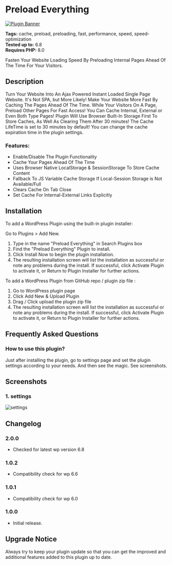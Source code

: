 # Preload Everything

[![Plugin Banner](https://ps.w.org/preload-everything/assets/banner-772x250.png)](https://wordpress.org/plugins/preload-everything/)

**Tags:** cache, preload, preloading, fast, performance, speed, speed-optimization \
**Tested up to:** 6.8 \
**Requires PHP:** 8.0

Fasten Your Website Loading Speed By Preloading Internal Pages Ahead Of The Time For Your Visitors.

## Description

Turn Your Website Into An Ajax Powered Instant Loaded Single Page Website. It's Not SPA, but More Likely! Make Your Website More Fast By Caching The Pages Ahead Of The Time. While Your Visitors On A Page, Preload Other Pages For Fast Access! You Can Cache Internal, External or Even Both Type Pages! Plugin Will Use Browser Built-In Storage First To Store Caches, As Well As Clearing Them After 30 minutes! The Cache LifeTime is set to 30 minutes by default! You can change the cache expiration time in the plugin settings.

### Features:

- Enable/Disable The Plugin Functionality
- Cache Your Pages Ahead Of The Time
- Uses Browser Native LocalStorage & SessionStorage To Store Cache Content
- Fallback To JS Variable Cache Storage If Local-Session Storage is Not Available/Full
- Clears Cache On Tab Close
- Set Cache For Internal-External Links Explicitly

## Installation

To add a WordPress Plugin using the built-in plugin installer:

Go to Plugins > Add New.

1. Type in the name "Preload Everything" in Search Plugins box
2. Find the "Preload Everything" Plugin to install.
3. Click Install Now to begin the plugin installation.
4. The resulting installation screen will list the installation as successful or note any problems during the install.
If successful, click Activate Plugin to activate it, or Return to Plugin Installer for further actions.

To add a WordPress Plugin from GitHub repo / plugin zip file :
1. Go to WordPress plugin page
2. Click Add New & Upload Plugin
3. Drag / Click upload the plugin zip file
4. The resulting installation screen will list the installation as successful or note any problems during the install.
If successful, click Activate Plugin to activate it, or Return to Plugin Installer for further actions.

## Frequently Asked Questions

### How to use this plugin?

Just after installing the plugin, go to settings page and set the plugin settings according to your needs. And then see the magic. See screenshots.

## Screenshots

### 1. settings

![settings](https://ps.w.org/preload-everything/assets/screenshot-1.png)

## Changelog

### 2.0.0
- Checked for latest wp version 6.8

### 1.0.2
- Compatibility check for wp 6.6

### 1.0.1

- Compatibility check for wp 6.0
### 1.0.0

- Initial release.

## Upgrade Notice

Always try to keep your plugin update so that you can get the improved and additional features added to this plugin up to date.